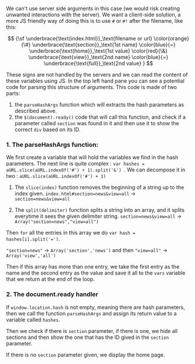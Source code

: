 We can't use server side arguments in this case (we would risk creating unwanted interactions with the server). We want a client-side solution, a more JS friendly way of doing this is to use `#` or `#!` after the filename, like this:

$$
{\sf
\underbrace{\text{index.html}}_\text{filename or url}
\color{orange}{\#}
\underbrace{\text{section}}_\text{1st name}
\color{blue}{=} 
\underbrace{\text{home}}_\text{1st value}
\color{red}{\&} 
\underbrace{\text{view}}_\text{2nd name}
\color{blue}{=} 
\underbrace{\text{full}}_\text{2nd value}
}
$$

These signs are not handled by the servers and we can read the content of these variables using JS. In the top left hand pane you can see a potential code for parsing this structure of arguments. This code is made of two parts:
1. the `parseHashArgs` function which will extracts the hash parameters as described above.
1. the `$(document).ready()` code that will call this function, and check if a parameter called `section` was found in it and then use it to show the correct `div` based on its ID.

### 1. The parseHashArgs function:

We first create a variable that will hold the variables we find in the hash parameters.
The next line is quite complex : `var hashes = aURL.slice(aURL.indexOf('#') + 1).split('&') `. We can decompose it in two : `aURL.slice(aURL.indexOf('#') + 1)`

1. The `slice(index)` function removes the beginning of a string up to the index given.
`index.html#section=news&view=all` -> `section=news&view=all`

2. The `split(delimiter)` function splits a string into an array, and it splits everytime it sees the given delimiter string.
`section=news&view=all` -> `Array("section=news","view=all")`


Then `for` all the entries in this array we do `var hash = hashes[i].split('=')`.

`"section=news"` -> `Array('section','news')` and then `"view=all"` -> `Array('view','all')`

Then if this array has more than one entry, we take the first entry as the name and the second entry as the value and save it all to the `vars` variable that we return at the end of the loop.


### 2. The document.ready handler

If  `window.location.hash` is not empty, meaning there are hash parameters, then we call the function `parseHashArgs` and assign its return value to a variable called `hashes`.

Then we check if there is `section` parameter, if there is one, we hide all sections and then show the one that has the ID gived in the `section` parameter.

If there is no `section` parameter given, we display the home page.




